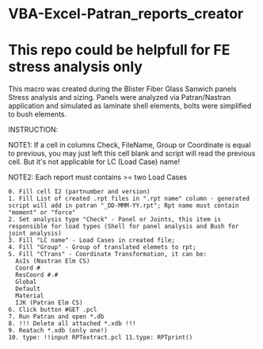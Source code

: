 # VBA-Excel-Patran_reports_creator

This repo could be helpfull for FE stress analysis only
=
This macro was created during the Blister Fiber Glass Sanwich panels Stress analysis and sizing. Panels were analyzed via Patran/Nastran application and simulated as laminate shell elements, bolts were simplified to bush elements.

INSTRUCTION:

NOTE1: If a cell in columns Check, FileName, Group or Coordinate is equal to previous, you may just left this cell blank and script will read the previous cell. But it's not applicable for LC (Load Case) name!

NOTE2: Each report must contains >= two Load Cases

    0. Fill cell I2 (partnumber and version)
    1. Fill List of created .rpt files in ".rpt name" column - generated script will add in patran "_DD-MMM-YY.rpt"; Rpt name must contain "moment" or "force"
    2. Set analysis type "Check" - Panel or Joints, this item is responsible for load types (Shell for panel analysis and Bush for joint analysis)
    3. Fill "LC name" - Load Cases in created file;
    4. Fill "Group" - Group of translated elemets to rpt;
    5. Fill "CTrans" - Coordinate Transformation, it can be: 
      AsIs (Nastran Elm CS) 
      Coord # 
      ResCoord #.# 
      Global 
      Default 
      Material 
      IJK (Patran Elm CS)
    6. Click button #GET .pcl
    7. Run Patran and open *.db
    8. !!! Delete all attached *.xdb !!!
    9. Reatach *.xdb (only one!)
    10. type: !!input RPTextract.pcl 11.type: RPTprint()
